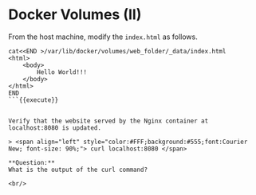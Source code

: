 # Docker Volumes (II)

From the host machine,  modify the `index.html` as follows.

```
cat<<END >/var/lib/docker/volumes/web_folder/_data/index.html
<html>
	<body>
		Hello World!!!
	</body>
</html>
END
```{{execute}}


Verify that the website served by the Nginx container at localhost:8080 is updated.

> <span align="left" style="color:#FFF;background:#555;font:Courier New; font-size: 90%;"> curl localhost:8080 </span>

**Question:** 
What is the output of the curl command?

<br/>
